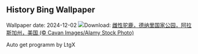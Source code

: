 ## History Bing Wallpaper
Wallpaper date: 2024-12-02
![](https://www.bing.com/th?id=OHR.SnowMoose_ZH-CN3364979952_UHD.jpg&w=1000)Download: [雌性驼鹿，德纳里国家公园，阿拉斯加州，美国 (© Cavan Images/Alamy Stock Photo)](https://www.bing.com/th?id=OHR.SnowMoose_ZH-CN3364979952_UHD.jpg)

Auto get programm by LtgX
